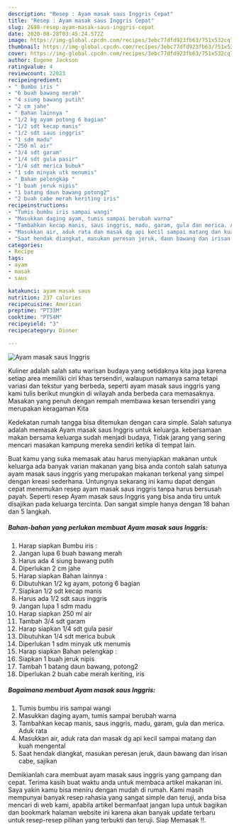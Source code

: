 ```yaml
---
description: "Resep : Ayam masak saus Inggris Cepat"
title: "Resep : Ayam masak saus Inggris Cepat"
slug: 2698-resep-ayam-masak-saus-inggris-cepat
date: 2020-08-28T03:45:24.572Z
image: https://img-global.cpcdn.com/recipes/3ebc77dfd923fb63/751x532cq70/ayam-masak-saus-inggris-foto-resep-utama.jpg
thumbnail: https://img-global.cpcdn.com/recipes/3ebc77dfd923fb63/751x532cq70/ayam-masak-saus-inggris-foto-resep-utama.jpg
cover: https://img-global.cpcdn.com/recipes/3ebc77dfd923fb63/751x532cq70/ayam-masak-saus-inggris-foto-resep-utama.jpg
author: Eugene Jackson
ratingvalue: 4
reviewcount: 22023
recipeingredient:
- " Bumbu iris "
- "6 buah bawang merah"
- "4 siung bawang putih"
- "2 cm jahe"
- " Bahan lainnya "
- "1/2 kg ayam potong 6 bagian"
- "1/2 sdt kecap manis"
- "1/2 sdt saus inggris"
- "1 sdm madu"
- "250 ml air"
- "3/4 sdt garam"
- "1/4 sdt gula pasir"
- "1/4 sdt merica bubuk"
- "1 sdm minyak utk menumis"
- " Bahan pelengkap "
- "1 buah jeruk nipis"
- "1 batang daun bawang potong2"
- "2 buah cabe merah keriting iris"
recipeinstructions:
- "Tumis bumbu iris sampai wangi"
- "Masukkan daging ayam, tumis sampai berubah warna"
- "Tambahkan kecap manis, saus inggris, madu, garam, gula dan merica. Aduk rata"
- "Masukkan air, aduk rata dan masak dg api kecil sampai matang dan kuah mengental"
- "Saat hendak diangkat, masukan peresan jeruk, daun bawang dan irisan cabe, sajikan"
categories:
- Recipe
tags:
- ayam
- masak
- saus

katakunci: ayam masak saus 
nutrition: 237 calories
recipecuisine: American
preptime: "PT33M"
cooktime: "PT54M"
recipeyield: "3"
recipecategory: Dinner

---
```



![Ayam masak saus Inggris](https://img-global.cpcdn.com/recipes/3ebc77dfd923fb63/751x532cq70/ayam-masak-saus-inggris-foto-resep-utama.jpg)

Kuliner adalah salah satu warisan budaya yang setidaknya kita jaga karena setiap area memiliki ciri khas tersendiri, walaupun namanya sama tetapi variasi dan tekstur yang berbeda, seperti ayam masak saus inggris yang kami tulis berikut mungkin di wilayah anda berbeda cara memasaknya. Masakan yang penuh dengan rempah membawa kesan tersendiri yang merupakan keragaman Kita



Kedekatan rumah tangga bisa ditemukan dengan cara simple. Salah satunya adalah memasak Ayam masak saus Inggris untuk keluarga. kebersamaan makan bersama keluarga sudah menjadi budaya, Tidak jarang yang sering mencari masakan kampung mereka sendiri ketika di tempat lain.

Buat kamu yang suka memasak atau harus menyiapkan makanan untuk keluarga ada banyak varian makanan yang bisa anda contoh salah satunya ayam masak saus inggris yang merupakan makanan terkenal yang simpel dengan kreasi sederhana. Untungnya sekarang ini kamu dapat dengan cepat menemukan resep ayam masak saus inggris tanpa harus bersusah payah.
Seperti resep Ayam masak saus Inggris yang bisa anda tiru untuk disajikan pada keluarga tercinta. Dan sangat simple hanya dengan 18 bahan dan 5 langkah.


<!--inarticleads1-->

##### Bahan-bahan yang perlukan membuat Ayam masak saus Inggris:

1. Harap siapkan  Bumbu iris :
1. Jangan lupa 6 buah bawang merah
1. Harus ada 4 siung bawang putih
1. Diperlukan 2 cm jahe
1. Harap siapkan  Bahan lainnya :
1. Dibutuhkan 1/2 kg ayam, potong 6 bagian
1. Siapkan 1/2 sdt kecap manis
1. Harus ada 1/2 sdt saus inggris
1. Jangan lupa 1 sdm madu
1. Harap siapkan 250 ml air
1. Tambah 3/4 sdt garam
1. Harap siapkan 1/4 sdt gula pasir
1. Dibutuhkan 1/4 sdt merica bubuk
1. Diperlukan 1 sdm minyak utk menumis
1. Harap siapkan  Bahan pelengkap :
1. Siapkan 1 buah jeruk nipis
1. Tambah 1 batang daun bawang, potong2
1. Diperlukan 2 buah cabe merah keriting, iris




<!--inarticleads2-->

##### Bagaimana membuat  Ayam masak saus Inggris:

1. Tumis bumbu iris sampai wangi
1. Masukkan daging ayam, tumis sampai berubah warna
1. Tambahkan kecap manis, saus inggris, madu, garam, gula dan merica. Aduk rata
1. Masukkan air, aduk rata dan masak dg api kecil sampai matang dan kuah mengental
1. Saat hendak diangkat, masukan peresan jeruk, daun bawang dan irisan cabe, sajikan




Demikianlah cara membuat ayam masak saus inggris yang gampang dan cepat. Terima kasih buat waktu anda untuk membaca artikel makanan ini. Saya yakin kamu bisa meniru dengan mudah di rumah. Kami masih mempunyai banyak resep rahasia yang sangat simple dan teruji, anda bisa mencari di web kami, apabila artikel bermanfaat jangan lupa untuk bagikan dan bookmark halaman website ini karena akan banyak update terbaru untuk resep-resep pilihan yang terbukti dan teruji. Siap Memasak !!. 
